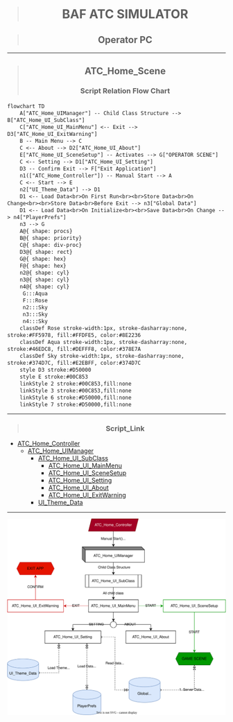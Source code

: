 > <h1 style="text-align: center;">BAF ATC SIMULATOR</h1>

> <h2 style="text-align: center;">Operator PC</h2>
---
> <h2 style="text-align: center;">ATC_Home_Scene</h2>
> <h3 style="text-align: center;">Script Relation Flow Chart</h3>
```mermaid
flowchart TD
    A["ATC_Home_UIManager"] -- Child Class Structure --> B["ATC_Home_UI_SubClass"]
    C["ATC_Home_UI_MainMenu"] <-- Exit --> D3["ATC_Home_UI_ExitWarning"]
    B -- Main Menu --> C
    C <-- About --> D2["ATC_Home_UI_About"]
    E["ATC_Home_UI_SceneSetup"] -- Activates --> G["OPERATOR SCENE"]
    C <-- Setting --> D1["ATC_Home_UI_Setting"]
    D3 -- Confirm Exit --> F["Exit Application"]
    n1(["ATC_Home_Controller"]) -- Manual Start --> A
    C <-- Start --> E
    n2["UI_Theme_Data"] --> D1
    D1 <-- Load Data<br>On First Run<br><br>Store Data<br>On Change<br><br>Store Data<br>Before Exit --> n3["Global Data"]
    D1 <-- Load Data<br>On Initialize<br><br>Save Data<br>On Change --> n4["PlayerPrefs"]
    n3 --> G
    A@{ shape: procs}
    B@{ shape: priority}
    C@{ shape: div-proc}
    D3@{ shape: rect}
    G@{ shape: hex}
    F@{ shape: hex}
    n2@{ shape: cyl}
    n3@{ shape: cyl}
    n4@{ shape: cyl}
     G:::Aqua
     F:::Rose
     n2:::Sky
     n3:::Sky
     n4:::Sky
    classDef Rose stroke-width:1px, stroke-dasharray:none, stroke:#FF5978, fill:#FFDFE5, color:#8E2236
    classDef Aqua stroke-width:1px, stroke-dasharray:none, stroke:#46EDC8, fill:#DEFFF8, color:#378E7A
    classDef Sky stroke-width:1px, stroke-dasharray:none, stroke:#374D7C, fill:#E2EBFF, color:#374D7C
    style D3 stroke:#D50000
    style E stroke:#00C853
    linkStyle 2 stroke:#00C853,fill:none
    linkStyle 3 stroke:#00C853,fill:none
    linkStyle 6 stroke:#D50000,fill:none
    linkStyle 7 stroke:#D50000,fill:none
```

---
> <h3 style="text-align: center;">Script_Link</h3>
* [ATC_Home_Controller](./ATC_Home_Controller.cs)
    * [ATC_Home_UIManager](./ATC_Home_UIManager.cs)
        * [ATC_Home_UI_SubClass](./ATC_Home_UI_SubClass.cs)
            * [ATC_Home_UI_MainMenu](./ATC_Home_UI_MainMenu.cs)
            * [ATC_Home_UI_SceneSetup](./ATC_Home_UI_SceneSetup.cs)
            * [ATC_Home_UI_Setting](./ATC_Home_UI_Setting.cs)
            * [ATC_Home_UI_About](./ATC_Home_UI_About.cs)
            * [ATC_Home_UI_ExitWarning](./ATC_Home_UI_ExitWarning.cs)
        * [UI_Theme_Data](../../Data/UI_Theme/UI_Theme_Data.cs)
---

![](./-flow-chart-01.drawio.svg)